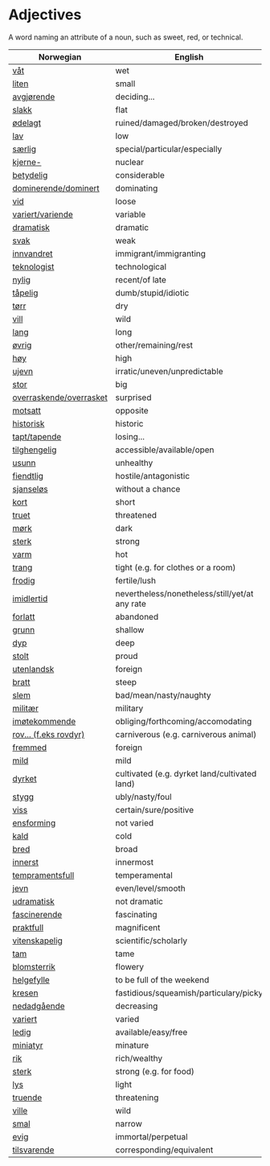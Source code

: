 # Adjectives

A word naming an attribute of a noun, such as sweet, red, or technical.

| Norwegian | English |
| --- | --- |
| [våt](https://www.ordnett.no/search?language=no&phrase=våt) | wet |
| [liten](https://www.ordnett.no/search?language=no&phrase=liten) | small |
| [avgjørende](https://www.ordnett.no/search?language=no&phrase=avgjørende) | deciding... |
| [slakk](https://www.ordnett.no/search?language=no&phrase=slakk) | flat |
| [ødelagt](https://www.ordnett.no/search?language=no&phrase=ødelagt) | ruined/damaged/broken/destroyed |
| [lav](https://www.ordnett.no/search?language=no&phrase=lav) | low |
| [særlig](https://www.ordnett.no/search?language=no&phrase=særlig) | special/particular/especially |
| [kjerne-](https://www.ordnett.no/search?language=no&phrase=kjerne-) | nuclear |
| [betydelig](https://www.ordnett.no/search?language=no&phrase=betydelig) | considerable |
| [dominerende/dominert](https://www.ordnett.no/search?language=no&phrase=dominerende/dominert) | dominating |
| [vid](https://www.ordnett.no/search?language=no&phrase=vid) | loose |
| [variert/variende](https://www.ordnett.no/search?language=no&phrase=variert/variende) | variable |
| [dramatisk](https://www.ordnett.no/search?language=no&phrase=dramatisk) | dramatic |
| [svak](https://www.ordnett.no/search?language=no&phrase=svak) | weak |
| [innvandret](https://www.ordnett.no/search?language=no&phrase=innvandret) | immigrant/immigranting |
| [teknologist](https://www.ordnett.no/search?language=no&phrase=teknologist) | technological |
| [nylig](https://www.ordnett.no/search?language=no&phrase=nylig) | recent/of late |
| [tåpelig](https://www.ordnett.no/search?language=no&phrase=tåpelig) | dumb/stupid/idiotic |
| [tørr](https://www.ordnett.no/search?language=no&phrase=tørr) | dry |
| [vill](https://www.ordnett.no/search?language=no&phrase=vill) | wild |
| [lang](https://www.ordnett.no/search?language=no&phrase=lang) | long |
| [øvrig](https://www.ordnett.no/search?language=no&phrase=øvrig) | other/remaining/rest |
| [høy](https://www.ordnett.no/search?language=no&phrase=høy) | high |
| [ujevn](https://www.ordnett.no/search?language=no&phrase=ujevn) | irratic/uneven/unpredictable |
| [stor](https://www.ordnett.no/search?language=no&phrase=stor) | big |
| [overraskende/overrasket](https://www.ordnett.no/search?language=no&phrase=overraskende/overrasket) | surprised |
| [motsatt](https://www.ordnett.no/search?language=no&phrase=motsatt) | opposite |
| [historisk](https://www.ordnett.no/search?language=no&phrase=historisk) | historic |
| [tapt/tapende](https://www.ordnett.no/search?language=no&phrase=tapt/tapende) | losing... |
| [tilghengelig](https://www.ordnett.no/search?language=no&phrase=tilghengelig) | accessible/available/open |
| [usunn](https://www.ordnett.no/search?language=no&phrase=usunn) | unhealthy |
| [fiendtlig](https://www.ordnett.no/search?language=no&phrase=fiendtlig) | hostile/antagonistic |
| [sjanseløs](https://www.ordnett.no/search?language=no&phrase=sjanseløs) | without a chance |
| [kort](https://www.ordnett.no/search?language=no&phrase=kort) | short |
| [truet](https://www.ordnett.no/search?language=no&phrase=truet) | threatened |
| [mørk](https://www.ordnett.no/search?language=no&phrase=mørk) | dark |
| [sterk](https://www.ordnett.no/search?language=no&phrase=sterk) | strong |
| [varm](https://www.ordnett.no/search?language=no&phrase=varm) | hot |
| [trang](https://www.ordnett.no/search?language=no&phrase=trang) | tight (e.g. for clothes or a room) |
| [frodig](https://www.ordnett.no/search?language=no&phrase=frodig) | fertile/lush |
| [imidlertid](https://www.ordnett.no/search?language=no&phrase=imidlertid) | nevertheless/nonetheless/still/yet/at any rate |
| [forlatt](https://www.ordnett.no/search?language=no&phrase=forlatt) | abandoned |
| [grunn](https://www.ordnett.no/search?language=no&phrase=grunn) | shallow |
| [dyp](https://www.ordnett.no/search?language=no&phrase=dyp) | deep |
| [stolt](https://www.ordnett.no/search?language=no&phrase=stolt) | proud |
| [utenlandsk](https://www.ordnett.no/search?language=no&phrase=utenlandsk) | foreign |
| [bratt](https://www.ordnett.no/search?language=no&phrase=bratt) | steep |
| [slem](https://www.ordnett.no/search?language=no&phrase=slem) | bad/mean/nasty/naughty |
| [militær](https://www.ordnett.no/search?language=no&phrase=militær) | military |
| [imøtekommende](https://www.ordnett.no/search?language=no&phrase=imøtekommende) | obliging/forthcoming/accomodating |
| [rov... (f.eks rovdyr)](https://www.ordnett.no/search?language=no&phrase=rov...%20(f.eks%20rovdyr)) | carniverous (e.g. carniverous animal) |
| [fremmed](https://www.ordnett.no/search?language=no&phrase=fremmed) | foreign |
| [mild](https://www.ordnett.no/search?language=no&phrase=mild) | mild |
| [dyrket](https://www.ordnett.no/search?language=no&phrase=dyrket) | cultivated (e.g. dyrket land/cultivated land) |
| [stygg](https://www.ordnett.no/search?language=no&phrase=stygg) | ubly/nasty/foul |
| [viss](https://www.ordnett.no/search?language=no&phrase=viss) | certain/sure/positive |
| [ensforming](https://www.ordnett.no/search?language=no&phrase=ensforming) | not varied |
| [kald](https://www.ordnett.no/search?language=no&phrase=kald) | cold |
| [bred](https://www.ordnett.no/search?language=no&phrase=bred) | broad |
| [innerst](https://www.ordnett.no/search?language=no&phrase=innerst) | innermost |
| [tempramentsfull](https://www.ordnett.no/search?language=no&phrase=tempramentsfull) | temperamental |
| [jevn](https://www.ordnett.no/search?language=no&phrase=jevn) | even/level/smooth |
| [udramatisk](https://www.ordnett.no/search?language=no&phrase=udramatisk) | not dramatic |
| [fascinerende](https://www.ordnett.no/search?language=no&phrase=fascinerende) | fascinating |
| [praktfull](https://www.ordnett.no/search?language=no&phrase=praktfull) | magnificent |
| [vitenskapelig](https://www.ordnett.no/search?language=no&phrase=vitenskapelig) | scientific/scholarly |
| [tam](https://www.ordnett.no/search?language=no&phrase=tam) | tame |
| [blomsterrik](https://www.ordnett.no/search?language=no&phrase=blomsterrik) | flowery |
| [helgefylle](https://www.ordnett.no/search?language=no&phrase=helgefylle) | to be full of the weekend |
| [kresen](https://www.ordnett.no/search?language=no&phrase=kresen) | fastidious/squeamish/particulary/picky |
| [nedadgående](https://www.ordnett.no/search?language=no&phrase=nedadgående) | decreasing |
| [variert](https://www.ordnett.no/search?language=no&phrase=variert) | varied |
| [ledig](https://www.ordnett.no/search?language=no&phrase=ledig) | available/easy/free |
| [miniatyr](https://www.ordnett.no/search?language=no&phrase=miniatyr) | minature |
| [rik](https://www.ordnett.no/search?language=no&phrase=rik) | rich/wealthy |
| [sterk](https://www.ordnett.no/search?language=no&phrase=sterk) | strong (e.g. for food) |
| [lys](https://www.ordnett.no/search?language=no&phrase=lys) | light |
| [truende](https://www.ordnett.no/search?language=no&phrase=truende) | threatening |
| [ville](https://www.ordnett.no/search?language=no&phrase=ville) | wild |
| [smal](https://www.ordnett.no/search?language=no&phrase=smal) | narrow |
| [evig](https://www.ordnett.no/search?language=no&phrase=evig) | immortal/perpetual |
| [tilsvarende](https://www.ordnett.no/search?language=no&phrase=tilsvarende) | corresponding/equivalent |

